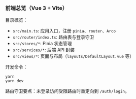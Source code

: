 ### 前端总览（Vue 3 + Vite）

目录概览：
- `src/main.ts`: 应用入口，注册 `pinia`、`router`、`Arco`
- `src/router/index.ts`: 路由表与登录守卫
- `src/stores/*`: Pinia 状态管理
- `src/services/*`: 后端 API 封装
- `src/views/*`: 页面与布局（`layouts/DefaultLayout.vue` 等）

开发命令：
```
yarn
yarn dev
```

路由守卫要点：未登录访问受限路由时重定向到 `/auth/login`。


